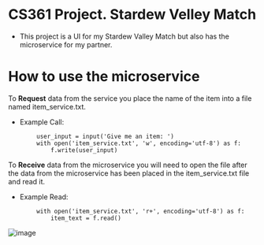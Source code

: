 # CS361 Project. Stardew Velley Match
- This project is a UI for my Stardew Valley Match but also has the microservice for my partner.
# How to use the microservice
To **Request** data from the service you place the name of the item into a file named item_service.txt.
- Example Call:
```
        user_input = input('Give me an item: ')
        with open('item_service.txt', 'w', encoding='utf-8') as f:
            f.write(user_input)
```
To **Receive** data from the microservice you will need to open the file after the data from the 
microservice has been placed in the item_service.txt file and read it.
- Example Read:
```
        with open('item_service.txt', 'r+', encoding='utf-8') as f:
            item_text = f.read()
```

![image](https://user-images.githubusercontent.com/71857152/236690372-27b3d8ae-0dbf-48f4-bd21-927f06048eef.png)
